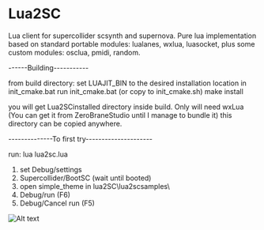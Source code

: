 Lua2SC
======

Lua client for supercollider scsynth and supernova.
Pure lua implementation based on standard portable modules: lualanes, wxlua, luasocket, 
plus some custom modules: osclua, pmidi, random.


------Building-----------

from build directory:
  set LUAJIT_BIN to the desired installation location in init_cmake.bat
  run init_cmake.bat (or copy to init_cmake.sh)
  make install

you will get Lua2SCinstalled directory inside build.
Only will need wxLua (You can get it from ZeroBraneStudio until I manage to bundle it)
this directory can be copied anywhere.


--------------To first try---------------------

run: lua lua2sc.lua

1. set Debug/settings
2. Supercollider/BootSC (wait until booted)
3. open simple_theme in lua2SC\lua2scsamples\ 
4. Debug/run  (F6)
5. Debug/Cancel run (F5)

![Alt text](lua2sc_.jpg )
